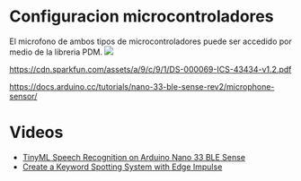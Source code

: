 # Configuracion microcontroladores
El microfono de ambos tipos de microcontroladores puede ser accedido por medio de la libreria PDM.
![](https://docs.arduino.cc/static/aeeea4f46ffee2878b6b7a0de741c1b7/29114/nano33BS_08_library.png)


https://cdn.sparkfun.com/assets/a/9/c/9/1/DS-000069-ICS-43434-v1.2.pdf

https://docs.arduino.cc/tutorials/nano-33-ble-sense-rev2/microphone-sensor/

# Videos
* [TinyML Speech Recognition on Arduino Nano 33 BLE Sense](https://www.youtube.com/watch?v=HWkVpm_ldeU)
* [Create a Keyword Spotting System with Edge Impulse](https://www.youtube.com/watch?v=nkENds3GPNs)
